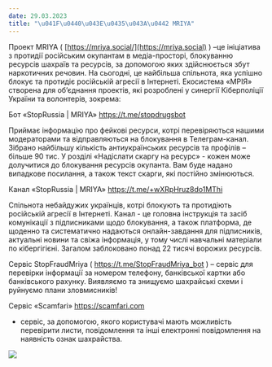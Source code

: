 ```yaml
---
date: 29.03.2023
title: "\u041F\u0440\u043E\u0435\u043A\u0442 MRIYA"
---
```

Проект MRIYA (
[https://mriya.social/](https://mriya.social)
) –це ініціатива з протидії російським окупантам в медіа-просторі, блокуванню ресурсів шахраїв та ресурсів, за допомогою яких здійснюється збут наркотичних речовин. На сьогодні, це найбільша спільнота, яка успішно блокує та протидіє російській агресії в Інтернеті. Екосистема «МРІЯ» створена для об’єднання проектів, які розроблені у синергії Кіберполіції України та волонтерів, зокрема:

Бот «StopRussia | MRIYA»
<https://t.me/stopdrugsbot>

Приймає інформацію про фейкові ресурси, котрі перевіряються нашими модераторами та відправляються на блокування в Телеграм-канал. Зібрано найбільшу кількість антиукраїнських ресурсів та профілів – більше 90 тис. У розділі «Надіслати скаргу на ресурс» - кожен може долучитися до блокування ресурсів окупанта. Вам буде надано випадкове посилання, а також текст скарги, які постійно змінюються.

Канал «StopRussia | MRIYA»
<https://t.me/+wXRpHruz8do1MThi>

Спільнота небайдужих українців, котрі блокують та протидіють російській агресії в Інтернеті. Канал - це головна інструкція та засіб комунікації з підписниками щодо блокування, а також платформа, де щоденно та систематично надаються онлайн-завдання для підписників, актуальні новини та свіжа інформація, у тому числі навчальні матеріали по кібергігієні. Загалом заблоковано понад 22 тисячі ворожих ресурсів.

Сервіс StopFraudMriya (
<https://t.me/StopFraudMriya_bot>
) – сервіс для перевірки інформації за номером телефону, банківської картки або банківського рахунку. Виявляємо та знищуємо шахрайські схеми і руйнуємо плани зловмисників!

Сервіс «Scamfari»
<https://scamfari.com>
- сервіс, за допомогою, якого користувачі мають можливість перевірити листи, повідомлення та інші електронні повідомлення на наявність ознак шахрайства.

![](/files/проект-mriya-bannermrija.jpg)